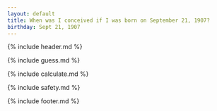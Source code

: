 ```yaml
---
layout: default
title: When was I conceived if I was born on September 21, 1907?
birthday: Sept 21, 1907
---
```


{% include header.md %}

{% include guess.md %}

{% include calculate.md %}

{% include safety.md %}

{% include footer.md %}



